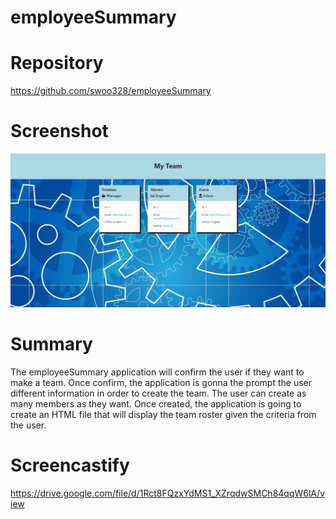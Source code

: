 # employeeSummary

# Repository 
https://github.com/swoo328/employeeSummary

# Screenshot
![](images/screenshot.png)

# Summary 
The employeeSummary application will confirm the user if they want to make a team. Once confirm, the application is gonna the 
prompt the user different information in order to create the team. The user can create as many members as they want. Once created, the application is going to create an HTML file that will display the team roster given the criteria from the user.

# Screencastify
https://drive.google.com/file/d/1Rct8FQzxYdMS1_XZrqdwSMCh84qqW6lA/view
